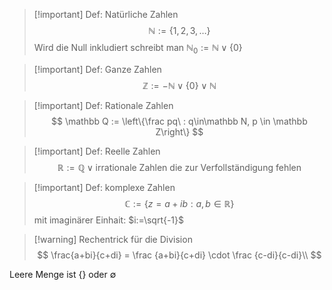 > [!important] Def: Natürliche Zahlen 
> $$
> \mathbb N := \{1,2,3,\ldots\}
> $$
> Wird die Null inkludiert schreibt man
> $\mathbb N_0 := \mathbb N\lor \{0\}$

> [!important] Def: Ganze Zahlen
> $$
> \mathbb Z := -\mathbb N \lor \{0\} \lor \mathbb N
> $$

> [!important] Def: Rationale Zahlen
> $$
> \mathbb Q := \left\{\frac pq\ : q\in\mathbb N, p \in \mathbb Z\right\}
> $$

> [!important] Def: Reelle Zahlen
> $$
> \mathbb R := \mathbb Q \lor \text{irrationale Zahlen die zur Verfollständigung fehlen}
> $$

 > [!important] Def: komplexe Zahlen
 > $$
 > \mathbb C := \left\{z=a+ib : a,b\in\mathbb R \right\}
 > $$
 > mit imaginärer Einhait: $i:=\sqrt{-1}$
 
 > [!warning] Rechentrick für die Division
 > $$
 > \frac{a+bi}{c+di} = \frac {a+bi}{c+di} \cdot \frac {c-di}{c-di}\\
 > $$
 
 Leere Menge ist $\{\}$ oder $\emptyset$
 